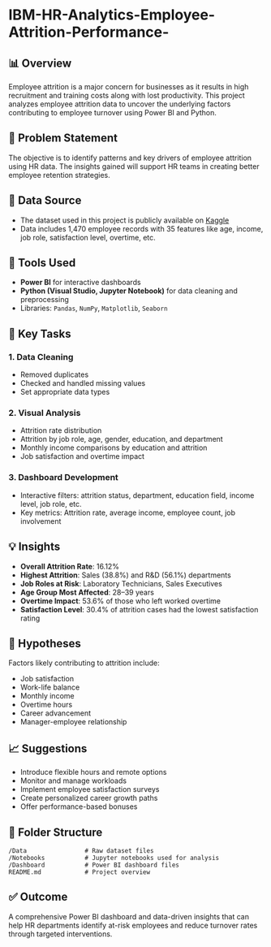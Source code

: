 # IBM-HR-Analytics-Employee-Attrition-Performance-
## 📊 Overview

Employee attrition is a major concern for businesses as it results in high recruitment and training costs along with lost productivity. This project analyzes employee attrition data to uncover the underlying factors contributing to employee turnover using Power BI and Python.

## 🧠 Problem Statement

The objective is to identify patterns and key drivers of employee attrition using HR data. The insights gained will support HR teams in creating better employee retention strategies.

## 📂 Data Source

* The dataset used in this project is publicly available on [Kaggle](https://www.kaggle.com/)
* Data includes 1,470 employee records with 35 features like age, income, job role, satisfaction level, overtime, etc.

## 🔧 Tools Used

* **Power BI** for interactive dashboards
* **Python (Visual Studio, Jupyter Notebook)** for data cleaning and preprocessing
* Libraries: `Pandas`, `NumPy`, `Matplotlib`, `Seaborn`

## 📌 Key Tasks

### 1. Data Cleaning

* Removed duplicates
* Checked and handled missing values
* Set appropriate data types

### 2. Visual Analysis

* Attrition rate distribution
* Attrition by job role, age, gender, education, and department
* Monthly income comparisons by education and attrition
* Job satisfaction and overtime impact

### 3. Dashboard Development

* Interactive filters: attrition status, department, education field, income level, job role, etc.
* Key metrics: Attrition rate, average income, employee count, job involvement

## 💡 Insights

* **Overall Attrition Rate**: 16.12%
* **Highest Attrition**: Sales (38.8%) and R\&D (56.1%) departments
* **Job Roles at Risk**: Laboratory Technicians, Sales Executives
* **Age Group Most Affected**: 28–39 years
* **Overtime Impact**: 53.6% of those who left worked overtime
* **Satisfaction Level**: 30.4% of attrition cases had the lowest satisfaction rating

## 🧪 Hypotheses

Factors likely contributing to attrition include:

* Job satisfaction
* Work-life balance
* Monthly income
* Overtime hours
* Career advancement
* Manager-employee relationship

## 📈 Suggestions

* Introduce flexible hours and remote options
* Monitor and manage workloads
* Implement employee satisfaction surveys
* Create personalized career growth paths
* Offer performance-based bonuses

## 📎 Folder Structure

```
/Data                # Raw dataset files
/Notebooks           # Jupyter notebooks used for analysis
/Dashboard           # Power BI dashboard files
README.md            # Project overview
```

## ✅ Outcome

A comprehensive Power BI dashboard and data-driven insights that can help HR departments identify at-risk employees and reduce turnover rates through targeted interventions.
